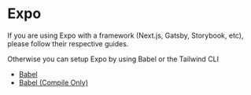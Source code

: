 # Expo

If you are using Expo with a framework (Next.js, Gatsby, Storybook, etc), please follow their respective guides.

Otherwise you can setup Expo by using Babel or the Tailwind CLI

- [Babel](../native/babel.mdx)
- [Babel (Compile Only)](../native/babel-compile-only.md)
